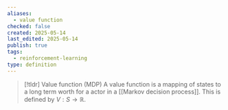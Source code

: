 ```yaml
---
aliases:
  - value function
checked: false
created: 2025-05-14
last_edited: 2025-05-14
publish: true
tags:
  - reinforcement-learning
type: definition
---
```

>[!tldr] Value function (MDP)
>A value function is a mapping of states to a long term worth for a actor in a [[Markov decision process]]. This is defined by $V: S \rightarrow \mathbb{R}$.
